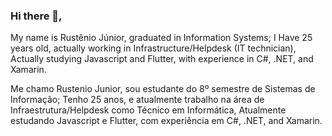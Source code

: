 ### Hi there 👋,

My name is Rustênio Júnior, graduated in Information Systems;
I Have 25 years old, actually working in Infrastructure/Helpdesk (IT technician),
Actually studying Javascript and Flutter, with experience in C#, .NET, and Xamarin.

Me chamo Rustenio Junior, sou estudante do 8º semestre de Sistemas de Informação;
Tenho 25 anos, e atualmente trabalho na área de Infraestrutura/Helpdesk como Técnico em Informática,
Atualmente estudando Javascript e Flutter, com experiência em C#, .NET, and Xamarin.


<!--
**RustenioJunior/RustenioJunior** is a ✨ _special_ ✨ repository because its `README.md` (this file) appears on your GitHub profile.

Here are some ideas to get you started:

- 🔭 I’m currently working on ...
- 🌱 I’m currently learning ...
- 👯 I’m looking to collaborate on ...
- 🤔 I’m looking for help with ...
- 💬 Ask me about ...
- 📫 How to reach me: ...
- 😄 Pronouns: ...
- ⚡ Fun fact: ...
-->
